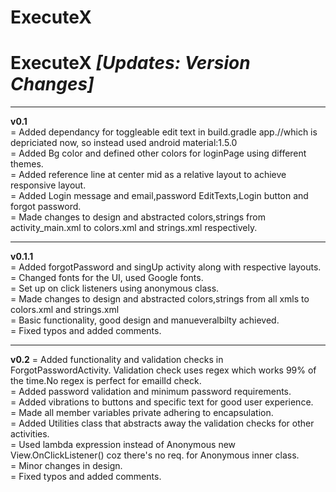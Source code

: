 # ExecuteX
# ExecuteX  _[Updates: Version Changes]_
--------------------------------------------------------                                                                                            				
**v0.1**       
= Added dependancy for toggleable edit text in build.gradle app.//which is depriciated now, so instead used android material:1.5.0     
= Added Bg color and defined other colors for loginPage using different themes.      
= Added reference line at center mid as a relative layout to achieve responsive layout.        
= Added Login message and email,password EditTexts,Login button and forgot password.         
= Made changes to design and abstracted colors,strings from activity_main.xml to colors.xml and strings.xml respectively. 

--------------------------------------------------------

**v0.1.1**   
= Added forgotPassword and singUp activity along with respective layouts.        
= Changed fonts for the UI, used Google fonts.           
= Set up on click listeners using anonymous class.                            
= Made changes to design and abstracted colors,strings from all xmls to colors.xml and strings.xml                      
= Basic functionality, good design and manueveralbilty achieved.                          
= Fixed typos and added comments.                           

--------------------------------------------------------

**v0.2** 
= Added functionality and validation checks in ForgotPasswordActivity. Validation check uses regex which works 99% of the time.No regex is perfect for emailId check.     
= Added password validation and minimum password requirements.                  
= Added vibrations to buttons and specific text for good user experience.                                               
= Made all member variables private adhering to encapsulation.                                            
= Added Utilities class that abstracts away the validation checks for other activities.                               
= Used lambda expression instead of Anonymous new View.OnClickListener() coz there's no req. for Anonymous inner class.                        
= Minor changes in design.                    
= Fixed typos and added comments.                     
